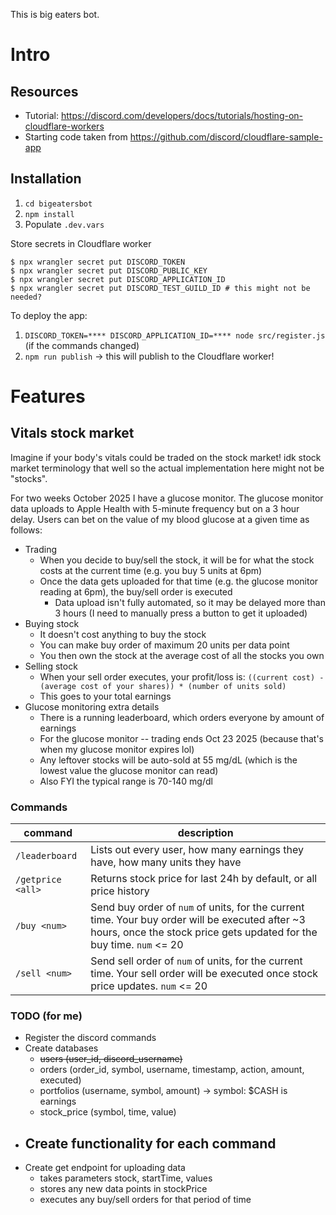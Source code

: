 This is big eaters bot.

# Intro
## Resources
- Tutorial: https://discord.com/developers/docs/tutorials/hosting-on-cloudflare-workers
- Starting code taken from https://github.com/discord/cloudflare-sample-app

## Installation
1. `cd bigeatersbot`
2. `npm install`
3. Populate `.dev.vars`

Store secrets in Cloudflare worker
```
$ npx wrangler secret put DISCORD_TOKEN
$ npx wrangler secret put DISCORD_PUBLIC_KEY
$ npx wrangler secret put DISCORD_APPLICATION_ID
$ npx wrangler secret put DISCORD_TEST_GUILD_ID # this might not be needed?
```

To deploy the app:
1. `DISCORD_TOKEN=**** DISCORD_APPLICATION_ID=**** node src/register.js` (if the commands changed)
2. `npm run publish` -> this will publish to the Cloudflare worker!

# Features
## Vitals stock market
Imagine if your body's vitals could be traded on the stock market! idk stock market terminology that well so the actual implementation here might not be "stocks".

For two weeks October 2025 I have a glucose monitor. The glucose monitor data uploads to Apple Health with 5-minute frequency but on a 3 hour delay. Users can bet on the value of my blood glucose at a given time as follows:
- Trading
    - When you decide to buy/sell the stock, it will be for what the stock costs at the current time (e.g. you buy 5 units at 6pm)
    - Once the data gets uploaded for that time (e.g. the glucose monitor reading at 6pm), the buy/sell order is executed
        - Data upload isn't fully automated, so it may be delayed more than 3 hours (I need to manually press a button to get it uploaded)
- Buying stock
    - It doesn't cost anything to buy the stock
    - You can make buy order of maximum 20 units per data point
    - You then own the stock at the average cost of all the stocks you own
- Selling stock
    - When your sell order executes, your profit/loss is: `((current cost) - (average cost of your shares)) * (number of units sold)`
    - This goes to your total earnings
- Glucose monitoring extra details
    - There is a running leaderboard, which orders everyone by amount of earnings
    - For the glucose monitor -- trading ends Oct 23 2025 (because that's when my glucose monitor expires lol)
    - Any leftover stocks will be auto-sold at 55 mg/dL (which is the lowest value the glucose monitor can read)
    - Also FYI the typical range is 70-140 mg/dl

### Commands
|command|description|
|-|-|
|`/leaderboard`|Lists out every user, how many earnings they have, how many units they have|
|`/getprice <all>`|Returns stock price for last 24h by default, or all price history|
|`/buy <num>`|Send buy order of `num` of units, for the current time. Your buy order will be executed after ~3 hours, once the stock price gets updated for the buy time. `num` <= 20|
|`/sell <num>`|Send sell order of `num` of units, for the current time. Your sell order will be executed once stock price updates. `num` <= 20|

### TODO (for me)
- Register the discord commands
- Create databases
  - ~~users (user_id, discord_username)~~
  - orders (order_id, symbol, username, timestamp, action, amount, executed)
  - portfolios (username, symbol, amount) -> symbol: $CASH is earnings
  - stock_price (symbol, time, value)
- Create functionality for each command
  - 
- Create get endpoint for uploading data
  - takes parameters stock, startTime, values
  - stores any new data points in stockPrice
  - executes any buy/sell orders for that period of time